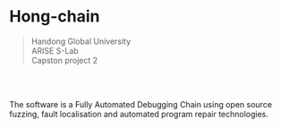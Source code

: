 # Hong-chain

> Handong Global University <br>
> ARISE S-Lab <br>
> Capston project 2 <br>

<br>
<br>

The software is a Fully Automated Debugging Chain using open source fuzzing, fault localisation and automated program repair technologies. 


